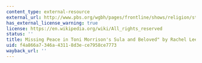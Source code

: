 ```yaml
---
content_type: external-resource
external_url: http://www.pbs.org/wgbh/pages/frontline/shows/religion/story/pagels.html
has_external_license_warning: true
license: https://en.wikipedia.org/wiki/All_rights_reserved
status: ''
title: Missing Peace in Toni Morrison's Sula and Beloved" by Rachel Lee
uid: f4a866a7-346a-4311-8d3e-ce7958ce7773
wayback_url: ''
---
```

